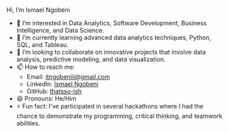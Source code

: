 Hi, I’m Ismael Ngobeni
- 👀 I’m interested in Data Analytics, Software Development, Business Intelligence, and Data Science.
- 🌱 I’m currently learning advanced data analytics techniques, Python, SQL, and Tableau.
- 💞️ I’m looking to collaborate on innovative projects that involve data analysis, predictive modeling, and data visualization.
- 📫 How to reach me: 
  - Email: itngobeniii@gmail.com
  - LinkedIn: [Ismael Ngobeni](https://www.linkedin.com/in/ismael-ngobeni-636a2a251)
  - GitHub: [thatsso-ish](https://github.com/thatsso-ish)
- 😄 Pronouns: He/Him
- ⚡ Fun fact: I've participated in several hackathons where I had the chance to demonstrate my programming, critical thinking, and teamwork abilities.

<!---
thatsso-ish/thatsso-ish is a ✨ special ✨ repository because its `README.md` (this file) appears on your GitHub profile.
You can click the Preview link to take a look at your changes.
--->

